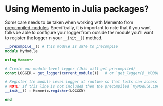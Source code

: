 # Using Memento in Julia packages?

Some care needs to be taken when working with Memento from [precompiled modules](https://docs.julialang.org/en/stable/manual/modules/#module-initialization-and-precompilation).
Specifically, it is important to note that if you want folks be able to configure your logger from outside the module you'll want to register the logger in your `__init__()` method.

```julia
__precompile__() # this module is safe to precompile
module MyModule

using Memento

# Create our module level logger (this will get precompiled)
const LOGGER = get_logger(current_module())   # or `get_logger(@__MODULE__)` on 0.7

# Register the module level logger at runtime so that folks can access the logger via `get_logger(MyModule)`
# NOTE: If this line is not included then the precompiled `MyModule.LOGGER` won't be registered at runtime.
__init__() = Memento.register(LOGGER)

end
```

